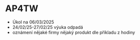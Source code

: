# AP4TW
* Úkol na 06/03/2025
* 24/02/25-27/02/25 výuka odpadá
* oznámení nějaké firmy nějaký produkt dle příkladu z hodiny

